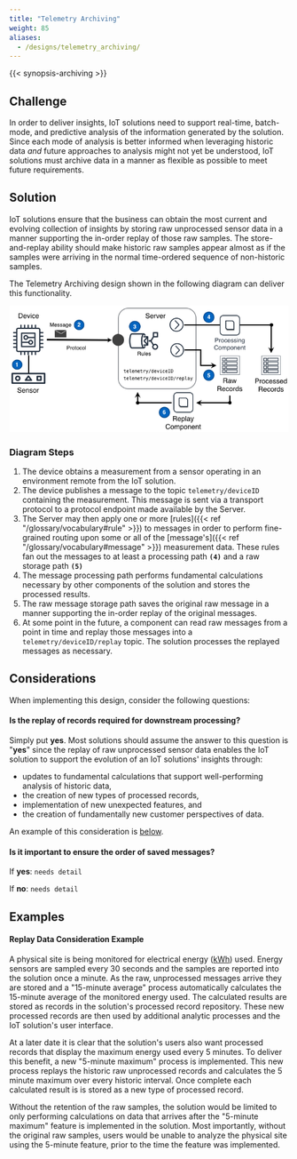 ```yaml
---
title: "Telemetry Archiving"
weight: 85
aliases:
  - /designs/telemetry_archiving/
---
```


{{< synopsis-archiving >}}

<!--more-->

## Challenge

In order to deliver insights, IoT solutions need to support real-time, batch-mode, and predictive analysis of the information generated by the solution. Since each mode of analysis is better informed when leveraging historic data _and_ future approaches to analysis might not yet be understood, IoT solutions must archive data in a manner as flexible as possible to meet future requirements.

## Solution

IoT solutions ensure that the business can obtain the most current and evolving collection of insights by storing raw unprocessed sensor data in a manner supporting the in-order replay of those raw samples. The store-and-replay ability should make historic raw samples appear almost as if the samples were arriving in the normal time-ordered sequence of non-historic samples.

The Telemetry Archiving design shown in the following diagram can deliver this functionality.

![Telemetry Archiving Architecture](archiving.png)

### Diagram Steps

1. The device obtains a measurement from a sensor operating in an environment remote from the IoT solution.
2. The device publishes a message to the topic `telemetry/deviceID` containing the measurement. This message is sent via a transport protocol to a protocol endpoint made available by the Server.
3. The Server may then apply one or more [rules]({{< ref "/glossary/vocabulary#rule" >}}) to messages in order to perform fine-grained routing upon some or all of the [message's]({{< ref "/glossary/vocabulary#message" >}}) measurement data. These rules fan out the messages to at least a processing path **`(4)`** and a raw storage path **`(5)`**
4. The message processing path performs fundamental calculations necessary by other components of the solution and stores the processed results.
5. The raw message storage path saves the original raw message in a manner supporting the in-order replay of the original messages.
6. At some point in the future, a component can read raw messages from a point in time and replay those messages into a `telemetry/deviceID/replay` topic. The solution processes the replayed messages as necessary.

## Considerations

When implementing this design, consider the following questions:

#### Is the replay of records required for downstream processing?

Simply put **yes**. Most solutions should assume the answer to this question is "**yes**" since the replay of raw unprocessed sensor data enables the IoT solution to support the evolution of an IoT solutions' insights through:

- updates to fundamental calculations that support well-performing analysis of historic data,
- the creation of new types of processed records,
- implementation of new unexpected features, and
- the creation of fundamentally new customer perspectives of data.

An example of this consideration is [below](#replay-data-consideration-example).

#### Is it important to ensure the order of saved messages?

If **yes**: `needs detail`

If **no**: `needs detail`

## Examples

#### Replay Data Consideration Example

A physical site is being monitored for electrical energy ([kWh](https://en.wikipedia.org/wiki/Kilowatt_hour)) used. Energy sensors are sampled every 30 seconds and the samples are reported into the solution once a minute. As the raw, unprocessed messages arrive they are stored and a "15-minute average" process automatically calculates the 15-minute average of the monitored energy used. The calculated results are stored as records in the solution's processed record repository. These new processed records are then used by additional analytic processes and the IoT solution's user interface.

At a later date it is clear that the solution's users also want processed records that display the maximum energy used every 5 minutes. To deliver this benefit, a new "5-minute maximum" process is implemented. This new process replays the historic raw unprocessed records and calculates the 5 minute maximum over every historic interval. Once complete each calculated result is is stored as a new type of processed record.

Without the retention of the raw samples, the solution would be limited to only performing calculations on data that arrives after the "5-minute maximum" feature is implemented in the solution. Most importantly, without the original raw samples, users would be unable to analyze the physical site using the 5-minute feature, prior to the time the feature was implemented.
